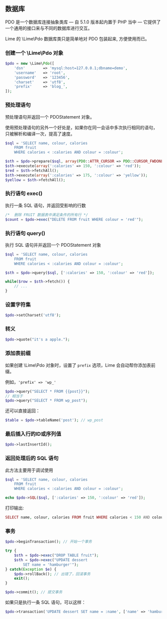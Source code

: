 ## 数据库

PDO 是一个数据库连接抽象类库 — 自 5.1.0 版本起内置于 PHP 当中 — 它提供了一个通用的接口来与不同的数据库进行交互。

Lime 的 \Lime\Pdo 数据库类只是简单地对 PDO 包装起来, 方便使用而已。

### 创建一个 \Lime\Pdo 对象

```php
$pdo = new \Lime\Pdo([
    'dsn'        => 'mysql:host=127.0.0.1;dbname=demo',
    'username'   => 'root',
    'password'   => '123456',
    'charset'    => 'utf8',
    'prefix'     => 'blog_',
]);
```

### 预处理语句

预处理语句并返回一个 PDOStatement 对象。

使用预处理语句的另外一个好处是，如果你在同一会话中多次执行相同的语句，
只被解析和编译一次，提高了速度。

```php
$sql = 'SELECT name, colour, calories
    FROM fruit
    WHERE calories < :calories AND colour = :colour';

$sth = $pdo->prepare($sql, array(PDO::ATTR_CURSOR => PDO::CURSOR_FWDONLY));
$sth->execute(array(':calories' => 150, ':colour' => 'red'));
$red = $sth->fetchAll();
$sth->execute(array(':calories' => 175, ':colour' => 'yellow'));
$yellow = $sth->fetchAll();
```

###  执行语句 exec()

执行一条 SQL 语句，并返回受影响的行数

```php
/*  删除 FRUIT 数据表中满足条件的所有行 */
$count = $pdo->exec("DELETE FROM fruit WHERE colour = 'red'");
```

### 执行语句 query()

执行 SQL 语句并并返回一个 PDOStatement 对象

```php
$sql = 'SELECT name, colour, calories
    FROM fruit
    WHERE calories < :calories AND colour = :colour';

$sth = $pdo->query($sql, [':calories' => 150, ':colour' => 'red']);

while($row = $sth->fetch()) {
    // ...
}
```

### 设置字符集

```php
$pdo->setCharset('utf8');
```

### 转义

```php
$pdo->quote("it's a apple.");
```

### 添加表前缀

如果创建 \Lime\Pdo 对象时，设置了 `prefix` 选项，Lime 会自动帮你添加表前缀。

例如，`'prefix' => 'wp_'`

```php
$pdo->query("SELECT * FROM {{post}}");
// 相当于
$pdo->query("SELECT * FROM wp_post");
```

还可以直接返回：

```php
$table = $pdo->tableName('post'); // wp_post
```

### 最后插入行的ID或序列值

```php
$pdo->lastInsertId();
```

### 返回处理后的 SQL 语句

此方法主要用于调试使用

```php
$sql = 'SELECT name, colour, calories
    FROM fruit
    WHERE calories < :calories AND colour = :colour';

echo $pdo->SQL($sql, [':calories' => 150, ':colour' => 'red']);
```

打印输出:

```php
SELECT name, colour, calories FROM fruit WHERE calories < 150 AND colour = 'red'
```

### 事务

```php
$pdo->beginTransaction(); // 开始一个事务

try {
    $sth = $pdo->exec("DROP TABLE fruit");
    $sth = $pdo->exec("UPDATE dessert
        SET name = 'hamburger'");
} catch(Exception $e) {
    $pdo->rollBack(); // 出错了，回滚事务
    exit();
}

$pdo->commit(); // 提交事务
```

如果只是执行一条 SQL 语句，可以这样：

```php
$pdo->transaction('UPDATE dessert SET name = :name', ['name' => 'hamburger']);
```
